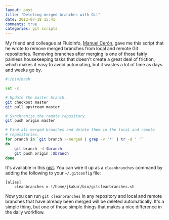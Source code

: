 ```yaml
---
layout: post
title: "Deleting merged branches with Git"
date: 2012-07-18 15:41
comments: true
categories: git scripts
---
```


My friend and colleague at Fluidinfo,
[Manuel Cerón](https://twitter.com/ceronman), gave me this script that
he wrote to remove merged branches from local and remote Git
repositories.  Removing branches after merging is one of those fairly
painless housekeeping tasks that doesn't create a great deal of
friction, which makes it easy to avoid automating, but it wastes a lot
of time as days and weeks go by.

``` bash
#!/bin/bash

set -x

# Update the master branch.
git checkout master
git pull upstream master

# Synchronize the remote repository.
git push origin master

# Find all merged branches and delete them in the local and remote
# repositories.
for branch in `git branch --merged | grep -v '*' | tr -d ' '`
do
    git branch -d $branch
    git push origin :$branch
done
```

It's available in this [gist](https://gist.github.com/3139743).  You
can wire it up as a `cleanbranches` command by adding the following to
your `~/.gitconfig` file:

```
[alias]
    cleanbranches = !/home/jkakar/bin/gitcleanbranches.sh
```

Now you can run `git cleanbranches` in any repository and local and
remote branches that have already been merged will be deleted
automatically.  It's a simple thing, but one of those simple things
that makes a nice difference in the daily workflow.
